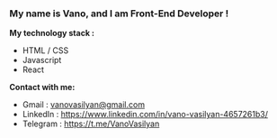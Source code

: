 ### My name is Vano, and I am Front-End Developer !

**My technology stack :**

* HTML / CSS
* Javascript
* React

**Contact with me:**

* Gmail : vanovasilyan@gmail.com 
* LinkedIn : https://www.linkedin.com/in/vano-vasilyan-4657261b3/
* Telegram : https://t.me/VanoVasilyan 

